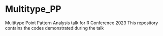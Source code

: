 # Multitype_PP
Multitype Point Pattern Analysis talk for R Conference 2023
This repository contains the codes demonstrated during the talk

